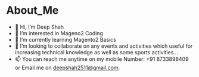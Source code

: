 # About_Me

- 👋 Hi, I’m Deep Shah
- 👀 I’m interested in Mageno2 Coding 
- 🌱 I’m currently learning Magento2 Basics
- 💞️ I’m looking to collaborate on any events and activities which useful for increasing technical knowledge as well as some sports activities...
- 📫 You can reach me anytime on my mobile Number: +91 8733898409 or Email me on deepshah2511@gmail.com.
